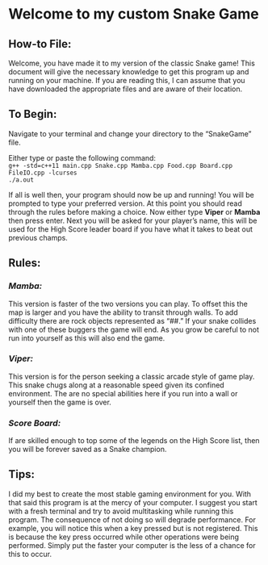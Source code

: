 # Welcome to my custom Snake Game

## How-to File:
Welcome, you have made it to my version of the classic Snake game! This document will give
the necessary knowledge to get this program up and running on your machine. If you are
reading this, I can assume that you have downloaded the appropriate files and are aware of
their location.

## To Begin:
Navigate to your terminal and change your directory to the “SnakeGame” file.

Either type or paste the following command:  
    `g++ -std=c++11 main.cpp Snake.cpp Mamba.cpp Food.cpp Board.cpp FileIO.cpp -lcurses`  
    `./a.out`  

If all is well then, your program should now be up and running! You will be prompted to type
your preferred version. At this point you should read through the rules before making a choice.
Now either type **Viper** or **Mamba** then press enter. Next you will be asked for your player’s
name, this will be used for the High Score leader board if you have what it takes to beat out
previous champs.  

## Rules:  

### *Mamba:*  
This version is faster of the two versions you can play. To offset this the map is larger
and you have the ability to transit through walls. To add difficulty there are rock objects
represented as “##.” If your snake collides with one of these buggers the game will end. As you
grow be careful to not run into yourself as this will also end the game.  

### *Viper:*  
This version is for the person seeking a classic arcade style of game play. This snake
chugs along at a reasonable speed given its confined environment. The are no special abilities
here if you run into a wall or yourself then the game is over.  

### *Score Board:*
If are skilled enough to top some of the legends on the High Score list, then you will be
forever saved as a Snake champion.  

## Tips:  
I did my best to create the most stable gaming environment for you. With that said this
program is at the mercy of your computer. I suggest you start with a fresh terminal and try to
avoid multitasking while running this program. The consequence of not doing so will degrade
performance. For example, you will notice this when a key pressed but is not registered. This is 
because the key press occurred while other operations were being performed. Simply put the faster 
your computer is the less of a chance for this to occur.